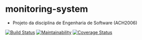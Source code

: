 # monitoring-system
- Projeto da disciplina de Engenharia de Software (ACH2006)

[![Build Status](https://app.travis-ci.com/BarbaraEllen/monitoring-system.svg?branch=master)](https://app.travis-ci.com/BarbaraEllen/monitoring-system)
[![Maintainability](https://api.codeclimate.com/v1/badges/6dfb4b2995098dfee02a/maintainability)](https://codeclimate.com/github/BarbaraEllen/monitoring-system/maintainability)
[![Coverage Status](https://coveralls.io/repos/github/vascmig/aula_rails/badge.svg?branch=master)](https://coveralls.io/github/vascmig/aula_rails?branch=master)
